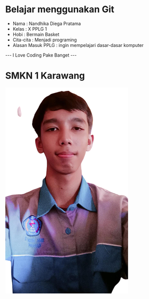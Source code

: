 # Belajar menggunakan Git

- Nama              : Nandhika Diega Pratama
- Kelas             : X PPLG 1
- Hobi              : Bermain Basket 
- Cita-cita         : Menjadi programing 
- Alasan Masuk PPLG : ingin mempelajari dasar-dasar komputer

--- I Love Coding Pake Banget ---

# SMKN 1 Karawang
![Neskar](img/Nandhika.png)